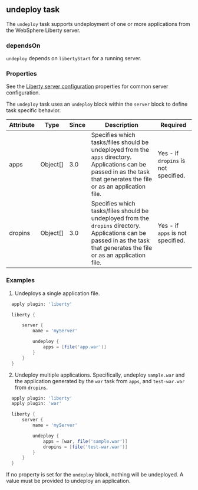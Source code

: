 ## undeploy task

The `undeploy` task supports undeployment of one or more applications from the WebSphere Liberty server.

### dependsOn
`undeploy` depends on `libertyStart` for a running server. 

### Properties

See the [Liberty server configuration](libertyExtensions.md#liberty-server-configuration) properties for common server configuration.

The `undeploy` task uses an `undeploy` block within the `server` block to define task specific behavior.

| Attribute | Type  | Since | Description | Required |
| --------- | ----- | ----- | ----------- | -------- |
| apps | Object[] | 3.0 | Specifies which tasks/files should be undeployed from the `apps` directory. Applications can be passed in as the task that generates the file or as an application file. | Yes - if `dropins` is not specified. |
| dropins | Object[] | 3.0 | Specifies which tasks/files should be undeployed from the `dropins` directory. Applications can be passed in as the task that generates the file or as an application file. | Yes - if `apps` is not specified. |

### Examples

1. Undeploys a single application file.
  ```groovy
    apply plugin: 'liberty'

    liberty {

        server {
            name = 'myServer'

            undeploy {
                apps = [file('app.war')]
            }
        }
    }
  ```

2. Undeploy multiple applications. Specifically, undeploy `sample.war` and the application generated by the `war` task from `apps`, and `test-war.war` from `dropins`.
  ```groovy
    apply plugin: 'liberty'
    apply plugin: 'war'

    liberty {
        server {
            name = 'myServer'

            undeploy {
                apps = [war, file('sample.war')]
                dropins = [file('test-war.war')]
            }
        }
    }
  ```

If no property is set for the `undeploy` block, nothing will be undeployed. A value must be provided to undeploy an application.
